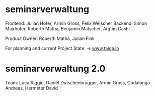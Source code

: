 # seminarverwaltung

Frontend: Julian Hofer, Armin Gross, Felix Welscher
Backend: Simon Mairhofer, Roberth Matha, Benjamin Matscher, Argtim Gashi

Product Owner: Roberth Matha, Julian Fink

For planning and current Project State: -> www.taiga.io


# seminarverwaltung 2.0

Team: Luca Riggio, Daniel Zwischenbrugger, Armin Gross, Codalonga Andreas, Hermeter David
